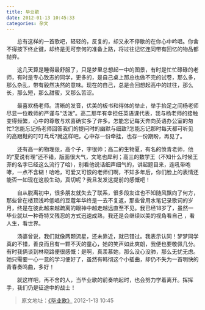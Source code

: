 ```yaml
---
title: 毕业歌 
date: 2012-01-13 10:45:33
categories: 杂文 
---
```


&emsp;&emsp;总有这样的一首歌吧，轻轻的，反复的，却又永不停歇的在你心中吟唱。你舍不得按下终止键，却终是无可奈何的准备上路，将过往记忆连同带有回忆的物品都抛弃。
<!-- more -->

&emsp;&emsp;这几天算是睡得最舒服了，只是梦里总想起一中的图景，有时是忙忙碌碌的老师，有时是专心致志的同学，更多的，是自己桌上那总也做不完的试卷，那么多，那么杂乱，带有毅然决然的意味。现在的自己，总是会回想起高中的过往，那么长，那么短，那么甜蜜，又那么苦涩。

&emsp;&emsp;最喜欢杨老师。清晰的发音，优美的板书和得体的举止，举手抬足之间杨老师尽显一位教师的严谨与“活泼”。高二那年有幸担任英语课代表，我与杨老师的接触变得频繁，心中的尊敬与欢喜确实多了许多。怎能忘记每天奔向英语办公室的匆忙?怎能忘记杨老师回答我们的提问时的幽默与细致?怎能忘记那时每天都可听见的高跟鞋的叮叮乓乓?就这样吧，心中存一份牵挂，也存一份期盼，再见了。

&emsp;&emsp;还有高一的物理张，高个子，字很帅；高二的生物夏，有名的愤青老师，他的“夏说有理”还不错，版面很大气，文笔也犀利；高三的数学王（不知什么时候王菲的名字已经这么流行了哈），别看他说话细声细气的，讲起题目来，连吼带咆哮，一点不含糊！哈哈，可爱又可恨的老师们啊，不知多年后，你们脸上的表情还能否一如现在这般生动，真切呢？我且发发这提前的感慨吧！

&emsp;&emsp;自从脱离初中，很多朋友就失去了联系，很多段友谊也不知随风飘向了何方，那些曾在楼顶浅吟低唱的豆蔻年华终是一去不复返，那些曾用水笔记录歌词的岁月，终是在彼此越来越疏离的眼神中越走越远直至不见。我已经18岁了，虽然一毕业就以一种奇特又残忍的方式迅速成熟，我还是会继续以美的视角看自己 ，看人生，看世界。

&emsp;&emsp;汤婆曾说，我们就像两颗流星，还未靠近，就已错过。我表示认同！梦梦同学真的不错，善良而且有一颗不灭的童心，她的笑声如此爽朗，我便也要敬佩几分。有时我俩谈到林晓路便很感慨：是啊，真羡慕她，那么没心没肺，那么无忧无虑。她只需要一心一意的学习便好了，虽然有韩彻这个小插曲，却仍不失为一首明快的青春奏鸣曲，多好！

&emsp;&emsp;就这样吧，再不舍的人，当毕业歌的前奏响起时，也会努力学着离开。挥挥手，我们仍是征途中的战士！

> 原文地址：[《毕业歌》](https://user.qzone.qq.com/2269681280/blog/1326422710) 2012-1-13 10:45